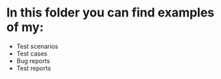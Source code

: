 # In this folder you can find examples of my:
* Test scenarios
* Test cases
* Bug reports
* Test reports
